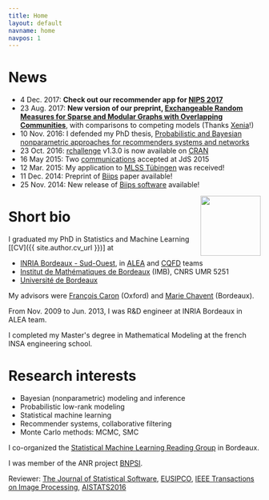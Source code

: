 ```yaml
---
title: Home
layout: default
navname: home
navpos: 1
---
```



News
====
- 4 Dec. 2017: **Check out our recommender app for [NIPS 2017](https://nips17.ml)**
- 23 Aug. 2017: **New version of our preprint, [Exchangeable Random Measures for Sparse and Modular Graphs with Overlapping Communities](http://arxiv.org/abs/1602.02114v2)**, with comparisons to competing models (Thanks [Xenia](https://www.linkedin.com/in/xenia-miscouridou-69388582/)!)
- 10 Nov. 2016: I defended my PhD thesis, [Probabilistic and Bayesian nonparametric approaches for recommenders systems and networks](pub.html)
- 23 Oct. 2016: [rchallenge](https://adrtod.github.io/rchallenge/) v1.3.0 is now available on [CRAN](http://cran.r-project.org/web/packages/rchallenge/)
- 16 May 2015: Two [communications](com.html) accepted at JdS 2015
- 12 Mar. 2015: My application to [MLSS Tübingen](http://mlss.tuebingen.mpg.de/2015/index.html) was received!
- 11 Dec. 2014: Preprint of [Biips](pub.html) paper available!
- 25 Nov. 2014: New release of [Biips software](https://biips.github.io/) available!


<img src="https://github.com/adrtod.png" style="float:right;height:120px;">

Short bio
=========

I graduated my PhD in Statistics and Machine Learning [[CV]({{ site.author.cv_url }})] at

- [INRIA Bordeaux - Sud-Ouest](https://www.inria.fr/centre/bordeaux), in [ALEA](https://alea.bordeaux.inria.fr/) and [CQFD](https://www.inria.fr/en/teams/cqfd) teams
- [Institut de Mathématiques de Bordeaux](https://www.math.u-bordeaux.fr/) (IMB), CNRS UMR 5251
- [Université de Bordeaux](https://www.u-bordeaux.fr/)

My advisors were [François Caron](https://www.stats.ox.ac.uk/~caron/) (Oxford) and [Marie Chavent](https://www.math.u-bordeaux.fr/~machaven/) (Bordeaux).

From Nov. 2009 to Jun. 2013, I was R&D engineer at INRIA Bordeaux in ALEA team.

I completed my Master's degree in Mathematical Modeling at the french INSA engineering school.


Research interests
=========

* Bayesian (nonparametric) modeling and inference
* Probabilistic low-rank modeling
* Statistical machine learning
* Recommender systems, collaborative filtering
* Monte Carlo methods: MCMC, SMC

I co-organized the [Statistical Machine Learning Reading Group](http://www.math.u-bordeaux.fr/~machaven/smiling/) in Bordeaux.

I was member of the ANR project [BNPSI](https://project.inria.fr/bnpsi/).

Reviewer: [The Journal of Statistical Software](https://www.jstatsoft.org/), [EUSIPCO](https://www.eusipco2015.org/), [IEEE Transactions on Image Processing](https://www.signalprocessingsociety.org/publications/periodicals/image-processing/), [AISTATS2016](https://www.aistats.org/)

